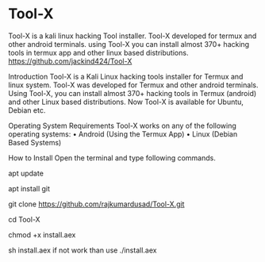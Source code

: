 # Tool-X
Tool-X is a kali linux hacking Tool installer. Tool-X developed for termux and other android terminals. using Tool-X you can install almost 370+ hacking tools in termux app and other linux based distributions. https://github.com/jackind424/Tool-X

Introduction
Tool-X is a Kali Linux hacking tools installer for Termux and linux system. Tool-X was developed for Termux and other android terminals. Using Tool-X, you can install almost 370+ hacking tools in Termux (android) and other Linux based distributions. Now Tool-X is available for Ubuntu, Debian etc.

Operating System Requirements
Tool-X works on any of the following operating systems:
• Android (Using the Termux App)
• Linux (Debian Based Systems)



How to Install
Open the terminal and type following commands.

apt update

apt install git

git clone https://github.com/rajkumardusad/Tool-X.git

cd Tool-X

chmod +x install.aex

sh install.aex if not work than use ./install.aex
